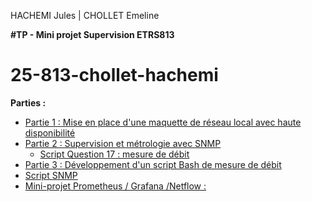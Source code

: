 HACHEMI Jules | CHOLLET Emeline 

**#TP - Mini projet Supervision ETRS813**

# 25-813-chollet-hachemi

**Parties :** 
- <a href="https://github.com/cyrillignac/25-813-chollet-hachemi/blob/main/Partie%20I%20:%20Mise%20en%20place%20d'une%20maquette%20de%20réseau%20local%20avec%20haute%20disponibilité.md"> Partie 1 : Mise en place d'une maquette de réseau local avec haute disponibilité </a>
- <a href="https://github.com/cyrillignac/25-813-chollet-hachemi/blob/main/Partie%20II%20%3A%20Supervision%20et%20m%C3%A9trologie%20avec%20SNMP.md"> Partie 2 : Supervision et métrologie avec SNMP
    - <a href="https://github.com/cyrillignac/25-813-chollet-hachemi/blob/main/script_q17_debit_sortant.sh" > Script Question 17 : mesure de débit 
- <a href="https://github.com/cyrillignac/25-813-chollet-hachemi/blob/main/Partie%20III%20%3A%20Script%20bash%20de%20mesure%20de%20d%C3%A9bit%20en%20SNMP.md"> Partie 3 : Développement d'un script Bash de mesure de débit
- <a href="https://github.com/cyrillignac/25-813-chollet-hachemi/blob/main/snmp-1.sh"> Script SNMP 
- Mini-projet Prometheus / Grafana /Netflow :

